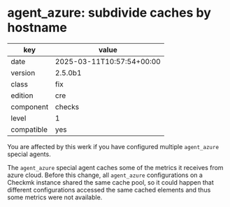 [//]: # (werk v2)
# agent_azure: subdivide caches by hostname

key        | value
---------- | ---
date       | 2025-03-11T10:57:54+00:00
version    | 2.5.0b1
class      | fix
edition    | cre
component  | checks
level      | 1
compatible | yes

You are affected by this werk if you have configured multiple `agent_azure`
special agents.

The `agent_azure` special agent caches some of the metrics it receives from
azure cloud. Before this change, all `agent_azure` configurations on a Checkmk
instance shared the same cache pool, so it could happen that different
configurations accessed the same cached elements and thus some metrics were not
available.
